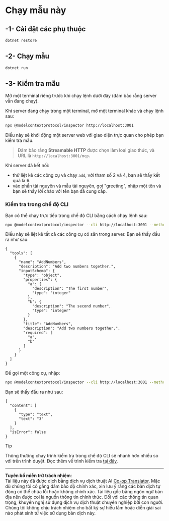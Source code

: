 <!--
CO_OP_TRANSLATOR_METADATA:
{
  "original_hash": "dde4e32e4b55ef4962c411b39d2340a7",
  "translation_date": "2025-09-03T16:12:39+00:00",
  "source_file": "03-GettingStarted/06-http-streaming/solution/dotnet/README.md",
  "language_code": "vi"
}
-->
# Chạy mẫu này

## -1- Cài đặt các phụ thuộc

```bash
dotnet restore
```

## -2- Chạy mẫu

```bash
dotnet run
```

## -3- Kiểm tra mẫu

Mở một terminal riêng trước khi chạy lệnh dưới đây (đảm bảo rằng server vẫn đang chạy).

Khi server đang chạy trong một terminal, mở một terminal khác và chạy lệnh sau:

```bash
npx @modelcontextprotocol/inspector http://localhost:3001
```

Điều này sẽ khởi động một server web với giao diện trực quan cho phép bạn kiểm tra mẫu.

> Đảm bảo rằng **Streamable HTTP** được chọn làm loại giao thức, và URL là `http://localhost:3001/mcp`.

Khi server đã kết nối:

- thử liệt kê các công cụ và chạy `add`, với tham số 2 và 4, bạn sẽ thấy kết quả là 6.
- vào phần tài nguyên và mẫu tài nguyên, gọi "greeting", nhập một tên và bạn sẽ thấy lời chào với tên bạn đã cung cấp.

### Kiểm tra trong chế độ CLI

Bạn có thể chạy trực tiếp trong chế độ CLI bằng cách chạy lệnh sau:

```bash 
npx @modelcontextprotocol/inspector --cli http://localhost:3001 --method tools/list
```

Điều này sẽ liệt kê tất cả các công cụ có sẵn trong server. Bạn sẽ thấy đầu ra như sau:

```text
{
  "tools": [
    {
      "name": "AddNumbers",
      "description": "Add two numbers together.",
      "inputSchema": {
        "type": "object",
        "properties": {
          "a": {
            "description": "The first number",
            "type": "integer"
          },
          "b": {
            "description": "The second number",
            "type": "integer"
          }
        },
        "title": "AddNumbers",
        "description": "Add two numbers together.",
        "required": [
          "a",
          "b"
        ]
      }
    }
  ]
}
```

Để gọi một công cụ, nhập:

```bash
npx @modelcontextprotocol/inspector --cli http://localhost:3001 --method tools/call --tool-name AddNumbers --tool-arg a=1 --tool-arg b=2
```

Bạn sẽ thấy đầu ra như sau:

```text
{
  "content": [
    {
      "type": "text",
      "text": "3"
    }
  ],
  "isError": false
}
```

> [!TIP]
> Thông thường chạy trình kiểm tra trong chế độ CLI sẽ nhanh hơn nhiều so với trên trình duyệt.
> Đọc thêm về trình kiểm tra [tại đây](https://github.com/modelcontextprotocol/inspector).

---

**Tuyên bố miễn trừ trách nhiệm**:  
Tài liệu này đã được dịch bằng dịch vụ dịch thuật AI [Co-op Translator](https://github.com/Azure/co-op-translator). Mặc dù chúng tôi cố gắng đảm bảo độ chính xác, xin lưu ý rằng các bản dịch tự động có thể chứa lỗi hoặc không chính xác. Tài liệu gốc bằng ngôn ngữ bản địa nên được coi là nguồn thông tin chính thức. Đối với các thông tin quan trọng, khuyến nghị sử dụng dịch vụ dịch thuật chuyên nghiệp bởi con người. Chúng tôi không chịu trách nhiệm cho bất kỳ sự hiểu lầm hoặc diễn giải sai nào phát sinh từ việc sử dụng bản dịch này.